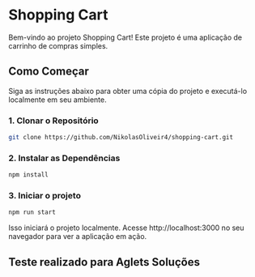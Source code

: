 # Shopping Cart

Bem-vindo ao projeto Shopping Cart! Este projeto é uma aplicação de carrinho de compras simples.

## Como Começar

Siga as instruções abaixo para obter uma cópia do projeto e executá-lo localmente em seu ambiente.

### 1. Clonar o Repositório

```bash
git clone https://github.com/NikolasOliveir4/shopping-cart.git
```

### 2. Instalar as Dependências
```bash
npm install
```

### 3. Iniciar o projeto
```bash
npm run start
```

Isso iniciará o projeto localmente. Acesse http://localhost:3000 no seu navegador para ver a aplicação em ação.

## Teste realizado para Aglets Soluções
